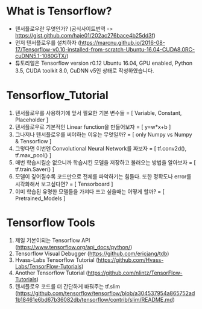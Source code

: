 # What is Tensorflow?

- 텐서플로우란 무엇인가? (공식사이트번역 -> https://gist.github.com/haje01/202ac276bace4b25dd3f)
- 먼저 텐서플로우를 설치하자 (https://marcnu.github.io/2016-08-17/Tensorflow-v0.10-installed-from-scratch-Ubuntu-16.04-CUDA8.0RC-cuDNN5.1-1080GTX/)
- 튜토리얼은 Tensorflow version r0.12 Ubuntu 16.04, GPU enabled, Python 3.5, CUDA toolkit 8.0, CuDNN v5인 상태로 작성하였습니다.

# Tensorflow_Tutorial

1. 텐서플로우를 사용하기에 앞서 필요한 기본 변수들 = [ Variable, Constant, Placeholder ]
2. 텐서플로우로 기본적인 Linear function을 만들어보자 = [ y=w*x+b ]
3. 그나저나 텐서플로우를 써야하는 이유는 무엇일까? = [ only Numpy vs Numpy & Tensorflow ]
4. 그렇다면 이번엔 Convolutional Neural Network를 짜보자 = [ tf.conv2d(), tf.max_pool() ]
5. 매번 학습시킬순 없으니까 학습시킨 모델을 저장하고 불러오는 방법을 알아보자 = [ tf.train.Saver() ]
6. 모델이 깊어질수록 코드만으로 전체를 파악하기는 힘들다. 또한 정확도나 error를 시각화해서 보고싶다면? = [ Tensorboard ]
7. 이미 학습된 유명한 모델들을 가져다 쓰고 싶을때는 어떻게 할까? = [ Pretrained_Models ]

# Tensorflow Tools

1. 제일 기본이되는 Tensorflow API (https://www.tensorflow.org/api_docs/python/)
2. Tensorflow Visual Debugger (https://github.com/ericjang/tdb)
3. Hvass-Labs Tensorflow Tutorial (https://github.com/Hvass-Labs/TensorFlow-Tutorials)
4. Another Tensorflow Tutorial (https://github.com/nlintz/TensorFlow-Tutorials)
5. 텐서플로우 코드를 더 간단하게 바꿔주는 tf.slim (https://github.com/tensorflow/tensorflow/blob/a304537954a865752ad1b18461e6bd67b36082db/tensorflow/contrib/slim/README.md)


